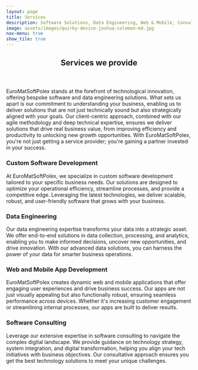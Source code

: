 ```yaml
---
layout: page
title: Services
description: Software Solutions, Data Engineering, Web & Mobile, Consulting
image: assets/images/quirky-device-joshua-coleman-md.jpg
nav-menu: true
show_tile: true
---
```


<!-- Main -->
<div id="main" class="alt">

<!-- One -->
<section id="one">
	<div class="inner">
		<header class="major">
			<h1>Services we provide</h1>
		</header>

<!-- Content -->
<!-- <h2 id="content">Sample Content</h2> -->
<p>EuroMatSoftPolex stands at the forefront of technological innovation, offering bespoke software and data engineering solutions. What sets us apart is our commitment to understanding your business, enabling us to deliver solutions that are not just technically sound but also strategically aligned with your goals. Our client-centric approach, combined with our agile methodology and deep technical expertise, ensures we deliver solutions that drive real business value, from improving efficiency and productivity to unlocking new growth opportunities. With EuroMatSoftPolex, you're not just getting a service provider; you're gaining a partner invested in your success.</p>

<div class="row">
	<div class="6u 12u$(small)">
		<h3>Custom Software Development</h3>
		<p>At EuroMatSoftPolex, we specialize in custom software development tailored to your specific business needs. Our solutions are designed to optimize your operational efficiency, streamline processes, and provide a competitive edge. Leveraging the latest technologies, we deliver scalable, robust, and user-friendly software that grows with your business.</p>
	</div>
	<div class="6u$ 12u$(small)">
		<h3>Data Engineering</h3>
		<p>Our data engineering expertise transforms your data into a strategic asset. We offer end-to-end solutions in data collection, processing, and analytics, enabling you to make informed decisions, uncover new opportunities, and drive innovation. With our advanced data solutions, you can harness the power of your data for smarter business operations.</p>
	</div>
  <!-- Break -->
	<div class="6u 12u$(small)">
		<h3>Web and Mobile App Development</h3>
		<p>EuroMatSoftPolex creates dynamic web and mobile applications that offer engaging user experiences and drive business success. Our apps are not just visually appealing but also functionally robust, ensuring seamless performance across devices. Whether it's increasing customer engagement or streamlining internal processes, our apps are built to deliver results.</p>
	</div>
	<div class="6u$ 12u$(small)">
		<h3>Software Consulting</h3>
		<p>Leverage our extensive expertise in software consulting to navigate the complex digital landscape. We provide guidance on technology strategy, system integration, and digital transformation, helping you align your tech initiatives with business objectives. Our consultative approach ensures you get the best technology solutions to meet your unique challenges.</p>
	</div>
	<!-- Break -->
  <!--
	<div class="4u 12u$(medium)">
		<h3>Interdum sapien gravida</h3>
		<p>Nunc lacinia ante nunc ac lobortis. Interdum adipiscing gravida odio porttitor sem non mi integer non faucibus ornare mi ut ante amet placerat aliquet. Volutpat eu sed ante lacinia sapien lorem accumsan varius montes viverra nibh in adipiscing blandit tempus accumsan.</p>
	</div>
	<div class="4u 12u$(medium)">
		<h3>Faucibus consequat lorem</h3>
		<p>Nunc lacinia ante nunc ac lobortis. Interdum adipiscing gravida odio porttitor sem non mi integer non faucibus ornare mi ut ante amet placerat aliquet. Volutpat eu sed ante lacinia sapien lorem accumsan varius montes viverra nibh in adipiscing blandit tempus accumsan.</p>
	</div>
	<div class="4u$ 12u$(medium)">
		<h3>Accumsan montes viverra</h3>
		<p>Nunc lacinia ante nunc ac lobortis. Interdum adipiscing gravida odio porttitor sem non mi integer non faucibus ornare mi ut ante amet placerat aliquet. Volutpat eu sed ante lacinia sapien lorem accumsan varius montes viverra nibh in adipiscing blandit tempus accumsan.</p>
	</div>
  -->
</div>

</div> <!-- inner -->
